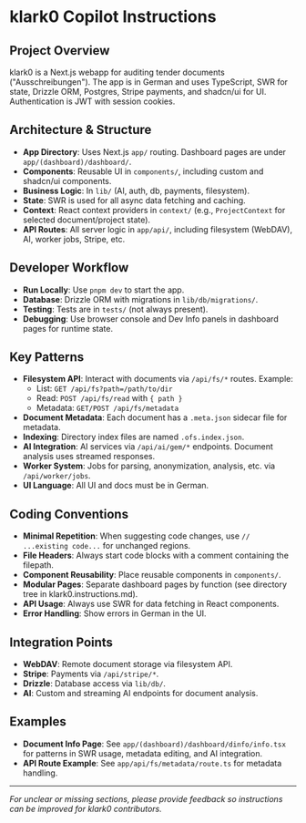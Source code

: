 # klark0 Copilot Instructions

## Project Overview

klark0 is a Next.js webapp for auditing tender documents ("Ausschreibungen"). The app is in German and uses TypeScript, SWR for state, Drizzle ORM, Postgres, Stripe payments, and shadcn/ui for UI. Authentication is JWT with session cookies.

## Architecture & Structure

- **App Directory**: Uses Next.js `app/` routing. Dashboard pages are under `app/(dashboard)/dashboard/`.
- **Components**: Reusable UI in `components/`, including custom and shadcn/ui components.
- **Business Logic**: In `lib/` (AI, auth, db, payments, filesystem).
- **State**: SWR is used for all async data fetching and caching.
- **Context**: React context providers in `context/` (e.g., `ProjectContext` for selected document/project state).
- **API Routes**: All server logic in `app/api/`, including filesystem (WebDAV), AI, worker jobs, Stripe, etc.

## Developer Workflow

- **Run Locally**: Use `pnpm dev` to start the app.
- **Database**: Drizzle ORM with migrations in `lib/db/migrations/`.
- **Testing**: Tests are in `tests/` (not always present).
- **Debugging**: Use browser console and Dev Info panels in dashboard pages for runtime state.

## Key Patterns

- **Filesystem API**: Interact with documents via `/api/fs/*` routes. Example:  
  - List: `GET /api/fs?path=/path/to/dir`
  - Read: `POST /api/fs/read` with `{ path }`
  - Metadata: `GET/POST /api/fs/metadata`
- **Document Metadata**: Each document has a `.meta.json` sidecar file for metadata.
- **Indexing**: Directory index files are named `.ofs.index.json`.
- **AI Integration**: AI services via `/api/ai/gem/*` endpoints. Document analysis uses streamed responses.
- **Worker System**: Jobs for parsing, anonymization, analysis, etc. via `/api/worker/jobs`.
- **UI Language**: All UI and docs must be in German.

## Coding Conventions

- **Minimal Repetition**: When suggesting code changes, use `// ...existing code...` for unchanged regions.
- **File Headers**: Always start code blocks with a comment containing the filepath.
- **Component Reusability**: Place reusable components in `components/`.
- **Modular Pages**: Separate dashboard pages by function (see directory tree in klark0.instructions.md).
- **API Usage**: Always use SWR for data fetching in React components.
- **Error Handling**: Show errors in German in the UI.

## Integration Points

- **WebDAV**: Remote document storage via filesystem API.
- **Stripe**: Payments via `/api/stripe/*`.
- **Drizzle**: Database access via `lib/db/`.
- **AI**: Custom and streaming AI endpoints for document analysis.

## Examples

- **Document Info Page**: See `app/(dashboard)/dashboard/dinfo/info.tsx` for patterns in SWR usage, metadata editing, and AI integration.
- **API Route Example**: See `app/api/fs/metadata/route.ts` for metadata handling.

---

_For unclear or missing sections, please provide feedback so instructions can be improved for klark0 contributors._